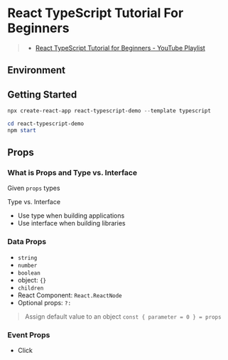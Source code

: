 # React TypeScript Tutorial For Beginners

> * [React TypeScript Tutorial for Beginners - YouTube Playlist](https://www.youtube.com/playlist?list=PLC3y8-rFHvwi1AXijGTKM0BKtHzVC-LSK)

## Environment

## Getting Started

```powershell
npx create-react-app react-typescript-demo --template typescript

cd react-typescript-demo
npm start
```

## Props

### What is Props and Type vs. Interface

Given `props` types

Type vs. Interface

* Use type when building applications
* Use interface when building libraries

### Data Props

* `string`
* `number`
* `boolean`
* object: `{}`
* `children`
* React Component: `React.ReactNode`
* Optional props: `?:`

> Assign default value to an object `const { parameter = 0 } = props`

### Event Props

* Click
